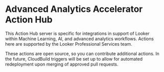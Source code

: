 # Advanced Analytics Accelerator Action Hub

This Action Hub server is specific for integrations in support of Looker within Machine Learning, AI, and advanced analytics workflows.  Actions here are supported by the Looker Professional Services team.

These actions are open source, so you can contribute additional actions.  In the future, CloudBuild triggers will be set up to allow for automated redeployment upon merging of approved pull requests.
